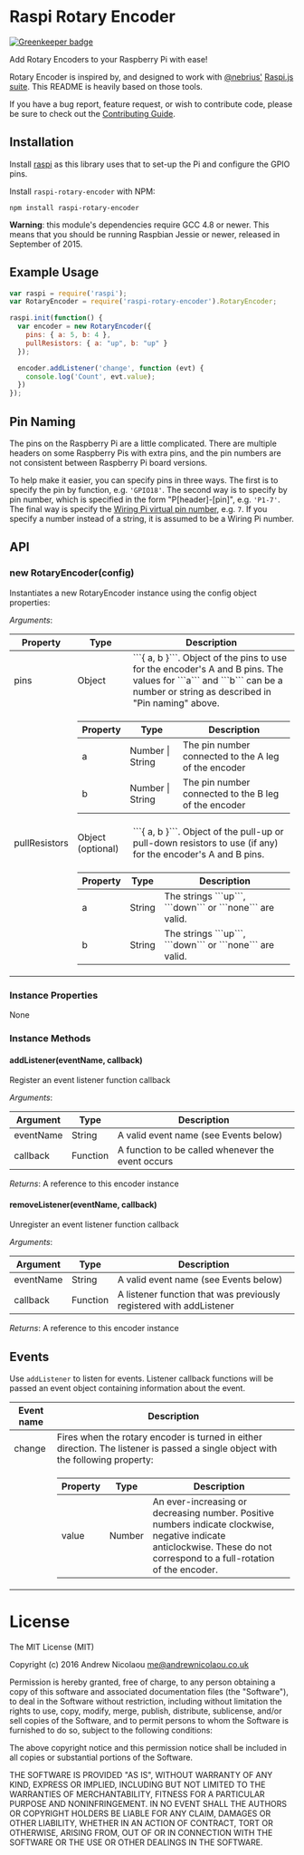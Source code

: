 Raspi Rotary Encoder
==========

[![Greenkeeper badge](https://badges.greenkeeper.io/andrewn/raspi-rotary-encoder.svg)](https://greenkeeper.io/)

Add Rotary Encoders to your Raspberry Pi with ease!

Rotary Encoder is inspired by, and designed to work with [@nebrius'](https://github.com/nebrius) [Raspi.js suite](https://github.com/nebrius/raspi). This README is heavily based on those tools.

If you have a bug report, feature request, or wish to contribute code, please be sure to check out the [Contributing Guide](blob/master/CONTRIBUTING.md).

## Installation

Install [raspi](https://github.com/nebrius/raspi) as this library uses that to set-up the Pi and configure the GPIO pins.

Install `raspi-rotary-encoder` with NPM:

```Shell
npm install raspi-rotary-encoder
```

**Warning**: this module's dependencies require GCC 4.8 or newer. This means that you should be running Raspbian Jessie or newer, released in September of 2015.


## Example Usage

```JavaScript
var raspi = require('raspi');
var RotaryEncoder = require('raspi-rotary-encoder').RotaryEncoder;

raspi.init(function() {
  var encoder = new RotaryEncoder({
    pins: { a: 5, b: 4 },
    pullResistors: { a: "up", b: "up" }
  });

  encoder.addListener('change', function (evt) {
    console.log('Count', evt.value);
  })
});
```

## Pin Naming

The pins on the Raspberry Pi are a little complicated. There are multiple headers on some Raspberry Pis with extra pins, and the pin numbers are not consistent between Raspberry Pi board versions.

To help make it easier, you can specify pins in three ways. The first is to specify the pin by function, e.g. ```'GPIO18'```. The second way is to specify by pin number, which is specified in the form "P[header]-[pin]", e.g. ```'P1-7'```. The final way is specify the [Wiring Pi virtual pin number](http://wiringpi.com/pins/), e.g. ```7```. If you specify a number instead of a string, it is assumed to be a Wiring Pi number.

## API

### new RotaryEncoder(config)

Instantiates a new RotaryEncoder instance using the config object properties:

_Arguments_:

<table>
  <thead>
    <tr>
      <th>Property</th>
      <th>Type</th>
      <th>Description</th>
    </tr>
  </thead>
  <tr>
    <td>pins</td>
    <td>Object</td>
    <td>```{ a, b }```. Object of the pins to use for the encoder's A and B pins. The values for ```a``` and ```b``` can be a number or string as described in "Pin naming" above.</td>
  </tr>
  <tr>
    <td></td>
    <td colspan="2">
      <table>
        <thead>
          <tr>
            <th>Property</th>
            <th>Type</th>
            <th>Description</th>
          </tr>
        </thead>
        <tr>
          <td>a</td>
          <td>Number | String</td>
          <td>The pin number connected to the A leg of the encoder</td>
        </tr>
        <tr>
        <td>b</td>
          <td>Number | String</td>
          <td>The pin number connected to the B leg of the encoder</td>
        </tr>
      </table>
    </td>
  </tr>
  <tr>
    <td>pullResistors</td>
    <td>Object (optional)</td>
    <td>```{ a, b }```. Object of the pull-up or pull-down resistors to use (if any) for the encoder's A and B pins. </td>
  </tr>
  <tr>
    <td></td>
    <td colspan="2">
      <table>
        <thead>
          <tr>
            <th>Property</th>
            <th>Type</th>
            <th>Description</th>
          </tr>
        </thead>
        <tr>
          <td>a</td>
          <td>String</td>
          <td>The strings ```up```, ```down``` or ```none``` are valid.</td>
        </tr>
        <tr>
          <td>b</td>
          <td>String</td>
          <td>The strings ```up```, ```down``` or ```none``` are valid.</td>
        </tr>
      </table>
    </td>
  </tr>
</table>

### Instance Properties

None

### Instance Methods

#### addListener(eventName, callback)

Register an event listener function callback

_Arguments_:

<table>
  <thead>
    <tr>
      <th>Argument</th>
      <th>Type</th>
      <th>Description</th>
    </tr>
  </thead>
  <tr>
    <td>eventName</td>
    <td>String</td>
    <td>A valid event name (see Events below)</td>
  </tr>
  <tr>
    <td>callback</td>
    <td>Function</td>
    <td>A function to be called whenever the event occurs</td>
  </tr>
</table>

_Returns_: A reference to this encoder instance

#### removeListener(eventName, callback)

Unregister an event listener function callback

_Arguments_:

<table>
  <thead>
    <tr>
      <th>Argument</th>
      <th>Type</th>
      <th>Description</th>
    </tr>
  </thead>
  <tr>
    <td>eventName</td>
    <td>String</td>
    <td>A valid event name (see Events below)</td>
  </tr>
  <tr>
    <td>callback</td>
    <td>Function</td>
    <td>A listener function that was previously registered with addListener</td>
  </tr>
</table>

_Returns_: A reference to this encoder instance

## Events

Use `addListener` to listen for events. Listener callback functions will be passed an event object containing information about the event.

<table>
  <thead>
    <tr>
      <th>Event name</th>
      <th>Description</th>
    </tr>
  </thead>
  <tr>
    <td>change</td>
    <td>Fires when the rotary encoder is turned in either direction. The listener is passed a single object with the following property:</td>
  </tr>
  <tr>
    <td> </td>
    <td>
      <table>
        <thead>
          <tr>
            <th>Property</th>
            <th>Type</th>
            <th>Description</th>
          </tr>
        </thead>
        <tr>
          <td>value</td>
          <td>Number</td>
          <td>An ever-increasing or decreasing number. Positive numbers indicate clockwise, negative indicate anticlockwise. These do not correspond to a full-rotation of the encoder.</td>
        </tr>
      </table>
    </td>
  </tr>
</table>

License
=======

The MIT License (MIT)

Copyright (c) 2016 Andrew Nicolaou <me@andrewnicolaou.co.uk>

Permission is hereby granted, free of charge, to any person obtaining a copy
of this software and associated documentation files (the "Software"), to deal
in the Software without restriction, including without limitation the rights
to use, copy, modify, merge, publish, distribute, sublicense, and/or sell
copies of the Software, and to permit persons to whom the Software is
furnished to do so, subject to the following conditions:

The above copyright notice and this permission notice shall be included in
all copies or substantial portions of the Software.

THE SOFTWARE IS PROVIDED "AS IS", WITHOUT WARRANTY OF ANY KIND, EXPRESS OR
IMPLIED, INCLUDING BUT NOT LIMITED TO THE WARRANTIES OF MERCHANTABILITY,
FITNESS FOR A PARTICULAR PURPOSE AND NONINFRINGEMENT. IN NO EVENT SHALL THE
AUTHORS OR COPYRIGHT HOLDERS BE LIABLE FOR ANY CLAIM, DAMAGES OR OTHER
LIABILITY, WHETHER IN AN ACTION OF CONTRACT, TORT OR OTHERWISE, ARISING FROM,
OUT OF OR IN CONNECTION WITH THE SOFTWARE OR THE USE OR OTHER DEALINGS IN
THE SOFTWARE.
